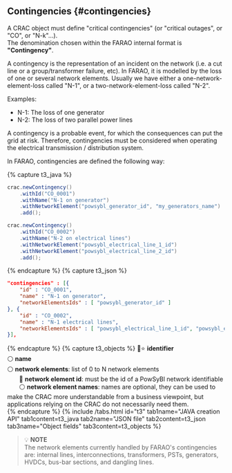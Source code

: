 ## Contingencies {#contingencies}
A CRAC object must define "critical contingencies" (or "critical outages", or "CO", or "N-k"...).  
The denomination chosen within the FARAO internal format is **"Contingency"**.

A contingency is the representation of an incident on the network (i.e. a cut line or a group/transformer failure, etc).
In FARAO, it is modelled by the loss of one or several network elements. Usually we have either a one-network-element-loss
called "N-1", or a two-network-element-loss called "N-2".

Examples:
- N-1: The loss of one generator
- N-2: The loss of two parallel power lines

A contingency is a probable event, for which the consequences can put the grid at risk. Therefore, contingencies must
be considered when operating the electrical transmission / distribution system.

In FARAO, contingencies are defined the following way:

{% capture t3_java %}
~~~java
crac.newContingency()
    .withId("CO_0001")
    .withName("N-1 on generator")
    .withNetworkElement("powsybl_generator_id", "my_generators_name")
    .add();

crac.newContingency()
    .withId("CO_0002")
    .withName("N-2 on electrical lines")
    .withNetworkElement("powsybl_electrical_line_1_id")
    .withNetworkElement("powsybl_electrical_line_2_id")
    .add();
~~~
{% endcapture %}
{% capture t3_json %}
~~~json
"contingencies" : [{
    "id" : "CO_0001",
    "name" : "N-1 on generator",
    "networkElementsIds" : [ "powsybl_generator_id" ]
}, {
    "id" : "CO_0002",
    "name" : "N-1 electrical lines",
    "networkElementsIds" : [ "powsybl_electrical_line_1_id", "powsybl_electrical_line_2_id" ]
}],
~~~
{% endcapture %}
{% capture t3_objects %}
🔴⭐ **identifier**  
⚪ **name**  
⚪ **network elements**: list of 0 to N network elements  
&nbsp;&nbsp;&nbsp;&nbsp;&nbsp;&nbsp; 🔴 **network element id**: must be the id of a PowSyBl network identifiable  
&nbsp;&nbsp;&nbsp;&nbsp;&nbsp;&nbsp; ⚪ **network element names**: names are optional, they can be used to make the CRAC
more understandable from a business viewpoint, but applications relying on the CRAC do not necessarily need them.  
{% endcapture %}
{% include /tabs.html id="t3" tab1name="JAVA creation API" tab1content=t3_java tab2name="JSON file" tab2content=t3_json tab3name="Object fields" tab3content=t3_objects %}

> 💡  **NOTE**  
> The network elements currently handled by FARAO's contingencies are: internal lines, interconnections, transformers,
> PSTs, generators, HVDCs, bus-bar sections, and dangling lines.  
